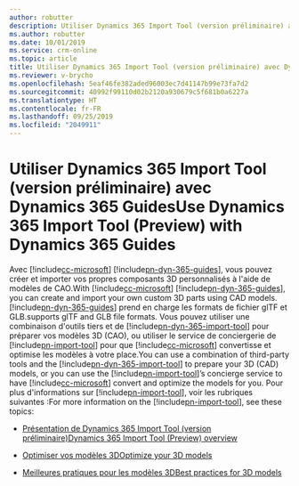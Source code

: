 ```yaml
---
author: robutter
description: Utiliser Dynamics 365 Import Tool (version préliminaire) avec Dynamics 365 Guides
ms.author: robutter
ms.date: 10/01/2019
ms.service: crm-online
ms.topic: article
title: Utiliser Dynamics 365 Import Tool (version préliminaire) avec Dynamics 365 Guides
ms.reviewer: v-brycho
ms.openlocfilehash: 5eaf46fe382aded96003ec7d41147b99e73fa7d2
ms.sourcegitcommit: 40992f99110d02b2120a930679c5f681b0a6227a
ms.translationtype: HT
ms.contentlocale: fr-FR
ms.lasthandoff: 09/25/2019
ms.locfileid: "2049911"
---
```

# <a name="use-dynamics-365-import-tool-preview-with-dynamics-365-guides"></a><span data-ttu-id="3da7a-103">Utiliser Dynamics 365 Import Tool (version préliminaire) avec Dynamics 365 Guides</span><span class="sxs-lookup"><span data-stu-id="3da7a-103">Use Dynamics 365 Import Tool (Preview) with Dynamics 365 Guides</span></span>

<span data-ttu-id="3da7a-104">Avec [!include[cc-microsoft](../includes/cc-microsoft.md)] [!include[pn-dyn-365-guides](../includes/pn-dyn-365-guides.md)], vous pouvez créer et importer vos propres composants 3D personnalisés à l'aide de modèles de CAO.</span><span class="sxs-lookup"><span data-stu-id="3da7a-104">With [!include[cc-microsoft](../includes/cc-microsoft.md)] [!include[pn-dyn-365-guides](../includes/pn-dyn-365-guides.md)], you can create and import your own custom 3D parts using CAD models.</span></span> [!include[pn-dyn-365-guides](../includes/pn-dyn-365-guides.md)] <span data-ttu-id="3da7a-105">prend en charge les formats de fichier glTF et GLB.</span><span class="sxs-lookup"><span data-stu-id="3da7a-105">supports glTF and GLB file formats.</span></span> <span data-ttu-id="3da7a-106">Vous pouvez utiliser une combinaison d'outils tiers et de [!include[pn-dyn-365-import-tool](../includes/pn-dyn-365-import-tool.md)] pour préparer vos modèles 3D (CAO), ou utiliser le service de conciergerie de [!include[pn-import-tool](../includes/pn-import-tool.md)] pour que [!include[cc-microsoft](../includes/cc-microsoft.md)] convertisse et optimise les modèles à votre place.</span><span class="sxs-lookup"><span data-stu-id="3da7a-106">You can use a combination of third-party tools and the [!include[pn-dyn-365-import-tool](../includes/pn-dyn-365-import-tool.md)] to prepare your 3D (CAD) models, or you can use the [!include[pn-import-tool](../includes/pn-import-tool.md)]’s concierge service to have [!include[cc-microsoft](../includes/cc-microsoft.md)] convert and optimize the models for you.</span></span> <span data-ttu-id="3da7a-107">Pour plus d'informations sur [!include[pn-import-tool](../includes/pn-import-tool.md)], voir les rubriques suivantes :</span><span class="sxs-lookup"><span data-stu-id="3da7a-107">For more information on the [!include[pn-import-tool](../includes/pn-import-tool.md)], see these topics:</span></span>

- [<span data-ttu-id="3da7a-108">Présentation de Dynamics 365 Import Tool (version préliminaire)</span><span class="sxs-lookup"><span data-stu-id="3da7a-108">Dynamics 365 Import Tool (Preview) overview</span></span>](https://docs.microsoft.com/en-us/dynamics365/mixed-reality/import-tool/index)

- [<span data-ttu-id="3da7a-109">Optimiser vos modèles 3D</span><span class="sxs-lookup"><span data-stu-id="3da7a-109">Optimize your 3D models</span></span>](https://docs.microsoft.com/en-us/dynamics365/mixed-reality/import-tool/optimize-models)

- [<span data-ttu-id="3da7a-110">Meilleures pratiques pour les modèles 3D</span><span class="sxs-lookup"><span data-stu-id="3da7a-110">Best practices for 3D models</span></span>](https://docs.microsoft.com/en-us/dynamics365/mixed-reality/import-tool/best-practices)

